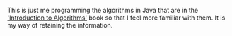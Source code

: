 This is just me programming the algorithms in Java that are in the ['Introduction to Algorithms'](https://www.amazon.com/dp/0262031418/ref=cm_sw_em_r_mt_dp_VNFYB0MMBZCKJ3F5E75P?_encoding=UTF8&psc=1) book so that I feel more familiar with them.  It is my way of retaining the information.

